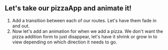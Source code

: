 ## Let's take our pizzaApp and animate it!
1. Add a transition between each of our routes. Let's have them fade in and out.
2. Now let's add an animation for when we add a pizza. We don't want the pizza addition form to just disappear, let's have it shrink or grow in to view depending on which direction it needs to go.

